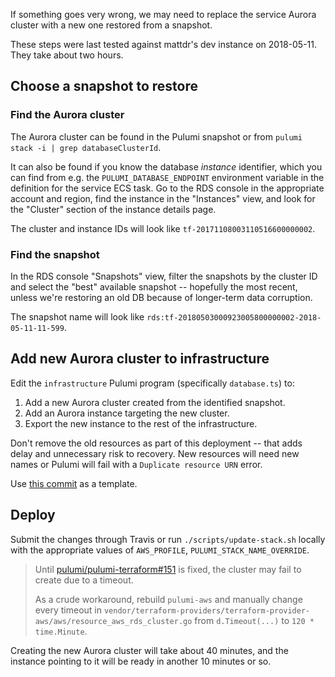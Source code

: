 If something goes very wrong, we may need to replace the service Aurora cluster with a new one restored from a snapshot.

These steps were last tested against mattdr's dev instance on 2018-05-11. They take about two hours.

## Choose a snapshot to restore

### Find the Aurora cluster

The Aurora cluster can be found in the Pulumi snapshot or from `pulumi stack -i | grep databaseClusterId`.

It can also be found if you know the database _instance_ identifier, which you can find from e.g. the `PULUMI_DATABASE_ENDPOINT` environment variable in the definition for the service ECS task. Go to the RDS console in the appropriate account and region, find the instance in the "Instances" view, and look for the "Cluster" section of the instance details page.

The cluster and instance IDs will look like `tf-20171108003110516600000002`.

### Find the snapshot

In the RDS console "Snapshots" view, filter the snapshots by the cluster ID and select the "best" available snapshot -- hopefully the most recent, unless we're restoring an old DB because of longer-term data corruption.

The snapshot name will look like `rds:tf-20180503000923005800000002-2018-05-11-11-599`.

## Add new Aurora cluster to infrastructure

Edit the `infrastructure` Pulumi program (specifically `database.ts`) to:
1. Add a new Aurora cluster created from the identified snapshot.
2. Add an Aurora instance targeting the new cluster.
3. Export the new instance to the rest of the infrastructure.

Don't remove the old resources as part of this deployment -- that adds delay and unnecessary risk to recovery. New resources will need new names or Pulumi will fail with a `Duplicate resource URN` error.

Use [this commit](https://github.com/pulumi/pulumi-service/commit/584213163bbb11d8b53d390ce728e5c4da1138d0) as a template.

## Deploy

Submit the changes through Travis or run `./scripts/update-stack.sh` locally with the appropriate values of `AWS_PROFILE`, `PULUMI_STACK_NAME_OVERRIDE`.

> Until [pulumi/pulumi-terraform#151](/pulumi/pulumi-terraform/issues/151) is fixed, the cluster may fail to create due to a timeout.
>
> As a crude workaround, rebuild `pulumi-aws` and manually change every timeout in `vendor/terraform-providers/terraform-provider-aws/aws/resource_aws_rds_cluster.go` from `d.Timeout(...)` to `120 * time.Minute`.

Creating the new Aurora cluster will take about 40 minutes, and the instance pointing to it will be ready in another 10 minutes or so.